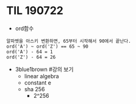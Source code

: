 # TIL 190722

- ord함수

```
알파벳을 아스키 변환하면, 65부터 시작해서 90에서 끝난다.   
ord('A') ~ ord('Z') == 65 ~ 90
ord('A') - 64 = 1
ord('Z') - 64 = 26
```

- 3blue1brown #강의 보기
  -  linear algebra
  - constant e 
  - sha 256
    - 2^256 





